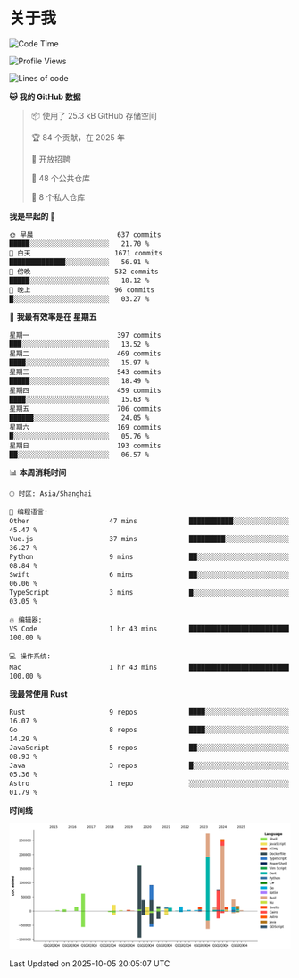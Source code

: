 # 关于我

<!--START_SECTION:waka-->
![Code Time](http://img.shields.io/badge/Code%20Time-4%2C136%20hrs%2038%20mins-blue)

![Profile Views](http://img.shields.io/badge/%E4%B8%AA%E4%BA%BA%E8%B5%84%E6%96%99%E8%A7%82%E7%9C%8B%E6%AC%A1%E6%95%B0-0-blue)

![Lines of code](https://img.shields.io/badge/%E4%BB%8E%E3%80%8CHello%20World%E3%80%8D%E8%B5%B7%E6%88%91%E5%B7%B2%E7%BB%8F%E5%86%99%E4%BA%86-1.2%20million%20%E8%A1%8C%E4%BB%A3%E7%A0%81-blue)

**🐱 我的 GitHub 数据** 

> 📦  使用了 25.3 kB GitHub 存储空间 
 > 
> 🏆 84 个贡献，在 2025 年
 > 
> 💼 开放招聘
 > 
> 📜 48 个公共仓库 
 > 
> 🔑 8 个私人仓库 
 > 
**我是早起的 🐤** 

```text
🌞 早晨                     637 commits         █████░░░░░░░░░░░░░░░░░░░░   21.70 % 
🌆 白天                     1671 commits        ██████████████░░░░░░░░░░░   56.91 % 
🌃 傍晚                     532 commits         █████░░░░░░░░░░░░░░░░░░░░   18.12 % 
🌙 晚上                     96 commits          █░░░░░░░░░░░░░░░░░░░░░░░░   03.27 % 
```
📅 **我最有效率是在 星期五** 

```text
星期一                      397 commits         ███░░░░░░░░░░░░░░░░░░░░░░   13.52 % 
星期二                      469 commits         ████░░░░░░░░░░░░░░░░░░░░░   15.97 % 
星期三                      543 commits         █████░░░░░░░░░░░░░░░░░░░░   18.49 % 
星期四                      459 commits         ████░░░░░░░░░░░░░░░░░░░░░   15.63 % 
星期五                      706 commits         ██████░░░░░░░░░░░░░░░░░░░   24.05 % 
星期六                      169 commits         █░░░░░░░░░░░░░░░░░░░░░░░░   05.76 % 
星期日                      193 commits         ██░░░░░░░░░░░░░░░░░░░░░░░   06.57 % 
```


📊 **本周消耗时间** 

```text
🕑︎ 时区: Asia/Shanghai

💬 编程语言: 
Other                    47 mins             ███████████░░░░░░░░░░░░░░   45.47 % 
Vue.js                   37 mins             █████████░░░░░░░░░░░░░░░░   36.27 % 
Python                   9 mins              ██░░░░░░░░░░░░░░░░░░░░░░░   08.84 % 
Swift                    6 mins              ██░░░░░░░░░░░░░░░░░░░░░░░   06.06 % 
TypeScript               3 mins              █░░░░░░░░░░░░░░░░░░░░░░░░   03.05 % 

🔥 编辑器: 
VS Code                  1 hr 43 mins        █████████████████████████   100.00 % 

💻 操作系统: 
Mac                      1 hr 43 mins        █████████████████████████   100.00 % 
```

**我最常使用 Rust** 

```text
Rust                     9 repos             ████░░░░░░░░░░░░░░░░░░░░░   16.07 % 
Go                       8 repos             ████░░░░░░░░░░░░░░░░░░░░░   14.29 % 
JavaScript               5 repos             ██░░░░░░░░░░░░░░░░░░░░░░░   08.93 % 
Java                     3 repos             █░░░░░░░░░░░░░░░░░░░░░░░░   05.36 % 
Astro                    1 repo              ░░░░░░░░░░░░░░░░░░░░░░░░░   01.79 % 
```



**时间线**

![Lines of Code chart](https://raw.githubusercontent.com/catusax/catusax/master/assets/bar_graph.png)


 Last Updated on 2025-10-05 20:05:07 UTC
<!--END_SECTION:waka-->

